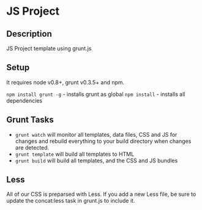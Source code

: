 # JS Project
## Description

JS Project template using grunt.js


## Setup 

It requires node v0.8+, grunt v0.3.5+ and npm.

`npm install grunt -g` - installs grunt as global
`npm install` - installs all dependencies


## Grunt Tasks

- `grunt watch` will monitor all templates, data files, CSS and JS for changes and rebuild everything to your build directory when changes are detected.
- `grunt template` will build all templates to HTML
- `grunt build` will build all templates, and the CSS and JS bundles


## Less

All of our CSS is preparsed with Less. If you add a new Less file, be sure to update the concat:less task in grunt.js to include it.

